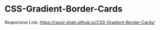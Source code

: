 # CSS-Gradient-Border-Cards
Responsive
Link: https://raoul-shah.github.io/CSS-Gradient-Border-Cards/
